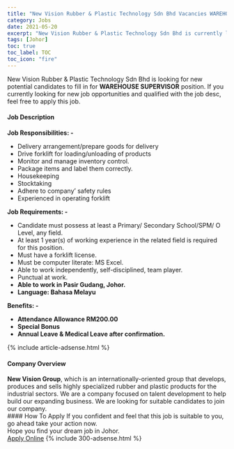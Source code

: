 ```yaml
---
title: "New Vision Rubber & Plastic Technology Sdn Bhd Vacancies WAREHOUSE SUPERVISOR" 
category: Jobs 
date: 2021-05-20 
excerpt: "New Vision Rubber & Plastic Technology Sdn Bhd is currently looking for suitable person to fill in the WAREHOUSE SUPERVISOR which based in Johor" 
tags: [Johor] 
toc: true 
toc_label: TOC 
toc_icon: "fire" 
--- 
```


<p>New Vision Rubber & Plastic Technology Sdn Bhd is looking for new potential candidates to fill in for <b>WAREHOUSE SUPERVISOR</b> position. If you currently looking for new job opportunities and qualified with the job desc, feel free to apply this job.
</p><div><div><h4>Job Description</h4></div><div><div><span><div><p><strong>Job Responsibilities: -</strong></p><ul><li>Delivery arrangement/prepare goods for delivery</li><li>Drive forklift for loading/unloading of products</li><li>Monitor and manage inventory control.</li><li>Package items and label them correctly.</li><li>Housekeeping</li><li>Stocktaking</li><li>Adhere to company&#8217; safety rules</li><li>Experienced in operating forklift</li></ul><p><strong>Job Requirements: -</strong></p><ul><li>Candidate must possess at least a Primary/ Secondary School/SPM/ O Level, any field.</li><li>At least 1 year(s) of working experience in the related field is required for this position.</li><li>Must have a forklift license.</li><li>Must be computer literate: MS Excel.</li><li>Able to work independently, self-disciplined, team player.</li><li>Punctual at work.</li><li><strong>Able to work in Pasir Gudang, Johor.</strong></li><li><strong>Language: Bahasa Melayu</strong></li></ul><p><strong>Benefits: -&#160;</strong></p><ul><li><strong>Attendance Allowance RM200.00</strong></li><li><strong>Special Bonus</strong></li><li><strong>Annual Leave &amp; Medical Leave after confirmation.</strong></li></ul></div></span></div></div></div> 
{% include article-adsense.html %} 
<div><div><h4>Company Overview</h4></div><div><div><span><div><div><strong>New Vision Group</strong>, which is an internationally-oriented group that develops, produces and sells highly specialized rubber and plastic products for the industrial sectors. We are a company focused on talent development to help build our expanding business. We are looking for suitable candidates to join our company.</div></div></span></div></div></div> 
#### How To Apply 
If you confident and feel that this job is suitable to you, go ahead take your action now. <br/> 
Hope you find your dream job in Johor. <br/> 
<a href="https://www.jobstreet.com.my/en/job/warehouse-supervisor-4571238?jobId=jobstreet-my-job-4571238&" class="btn btn--info" target="_blank" rel="nofollow noopenner">Apply Online</a> 
{% include 300-adsense.html %} 